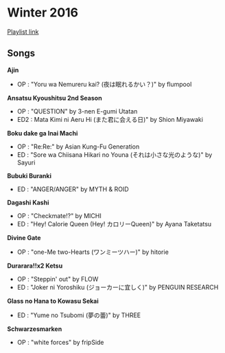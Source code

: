 # Winter 2016

[Playlist link](https://open.spotify.com/user/fz230568w0ccmom2dg3zvxq1h/playlist/5BitUwdvLSUkao8ebAccer?si=-9Z_7J6gSd2umTeC4oVE1g)

## Songs

**Ajin**
* OP : "Yoru wa Nemureru kai? (夜は眠れるかい？)" by flumpool

**Ansatsu Kyoushitsu 2nd Season**
* OP : "QUESTION" by 3-nen E-gumi Utatan
* ED2 : Mata Kimi ni Aeru Hi (また君に会える日)" by Shion Miyawaki

**Boku dake ga Inai Machi**
* OP : "Re:Re:" by Asian Kung-Fu Generation
* ED : "Sore wa Chiisana Hikari no Youna (それは小さな光のような)" by Sayuri

**Bubuki Buranki**
* ED : "ANGER/ANGER" by MYTH & ROID

**Dagashi Kashi**
* OP : "Checkmate!?" by MICHI
* ED : "Hey! Calorie Queen (Hey! カロリーQueen)" by Ayana Taketatsu

**Divine Gate**
* OP : "one-Me two-Hearts (ワンミーツハー)" by hitorie

**Durarara!!x2 Ketsu**
* OP : "Steppin' out" by FLOW
* ED : "Joker ni Yoroshiku (ジョーカーに宜しく)" by PENGUIN RESEARCH

**Glass no Hana to Kowasu Sekai**
* ED : "Yume no Tsubomi (夢の蕾)" by THREE

**Schwarzesmarken**
* OP : "white forces" by fripSide
